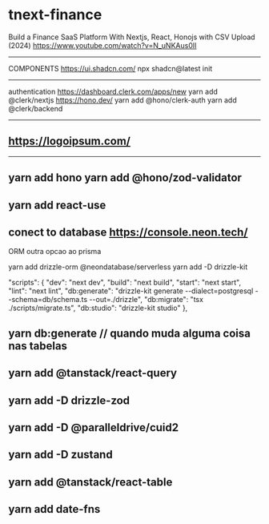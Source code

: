 # tnext-finance

Build a Finance SaaS Platform With Nextjs, React, Honojs with CSV Upload (2024)
https://www.youtube.com/watch?v=N_uNKAus0II

---

COMPONENTS
https://ui.shadcn.com/
npx shadcn@latest init

---

authentication
https://dashboard.clerk.com/apps/new
yarn add @clerk/nextjs
https://hono.dev/
yarn add @hono/clerk-auth
yarn add @clerk/backend

---

## https://logoipsum.com/

---
yarn add hono
yarn add @hono/zod-validator
---
yarn add react-use
---
conect to database
https://console.neon.tech/
---
ORM outra opcao ao prisma

yarn add drizzle-orm @neondatabase/serverless
yarn add -D drizzle-kit

 "scripts": {
    "dev": "next dev",
    "build": "next build",
    "start": "next start",
    "lint": "next lint",
    "db:generate": "drizzle-kit generate --dialect=postgresql --schema=db/schema.ts --out=./drizzle",
    "db:migrate": "tsx ./scripts/migrate.ts",
    "db:studio": "drizzle-kit studio"
  },

  yarn db:generate // quando muda alguma coisa nas tabelas
----------------
  yarn add @tanstack/react-query
------------
yarn add -D drizzle-zod
-------------
yarn add -D @paralleldrive/cuid2
-------------
yarn add -D zustand
-------------
yarn add @tanstack/react-table
-------------
yarn add date-fns
-------------